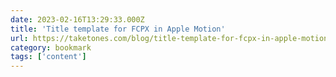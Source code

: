 ```yaml
---
date: 2023-02-16T13:29:33.000Z
title: 'Title template for FCPX in Apple Motion'
url: https://taketones.com/blog/title-template-for-fcpx-in-apple-motion-part-one
category: bookmark
tags: ['content']
---
```

